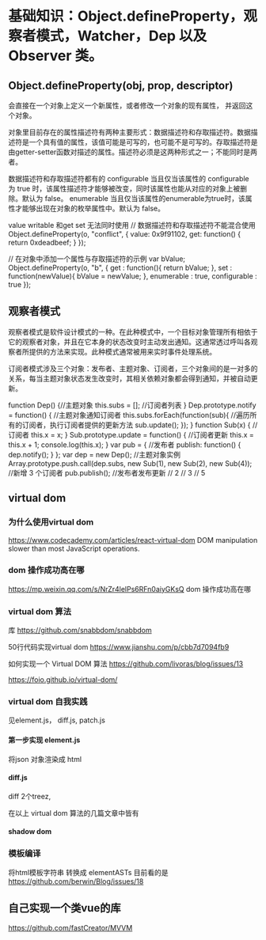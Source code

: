 
 # 基础知识：Object.defineProperty，观察者模式，Watcher，Dep 以及 Observer 类。
 ## Object.defineProperty(obj, prop, descriptor)
会直接在一个对象上定义一个新属性，或者修改一个对象的现有属性， 并返回这个对象。

对象里目前存在的属性描述符有两种主要形式：数据描述符和存取描述符。数据描述符是一个具有值的属性，该值可能是可写的，也可能不是可写的。存取描述符是由getter-setter函数对描述的属性。描述符必须是这两种形式之一；不能同时是两者。

数据描述符和存取描述符都有的
configurable
    当且仅当该属性的 configurable 为 true 时，该属性描述符才能够被改变，同时该属性也能从对应的对象上被删除。默认为 false。
enumerable
    当且仅当该属性的enumerable为true时，该属性才能够出现在对象的枚举属性中。默认为 false。


value writable 和get set 无法同时使用
// 数据描述符和存取描述符不能混合使用
Object.defineProperty(o, "conflict", {
  value: 0x9f91102, 
  get: function() { 
    return 0xdeadbeef; 
  } 
});

// 在对象中添加一个属性与存取描述符的示例
var bValue;
Object.defineProperty(o, "b", {
  get : function(){
    return bValue;
  },
  set : function(newValue){
    bValue = newValue;
  },
  enumerable : true,
  configurable : true
});


## 观察者模式

观察者模式是软件设计模式的一种。在此种模式中，一个目标对象管理所有相依于它的观察者对象，并且在它本身的状态改变时主动发出通知。这通常透过呼叫各观察者所提供的方法来实现。此种模式通常被用来实时事件处理系统。

订阅者模式涉及三个对象：发布者、主题对象、订阅者，三个对象间的是一对多的关系，每当主题对象状态发生改变时，其相关依赖对象都会得到通知，并被自动更新。

function Dep() {//主题对象
  this.subs = []; //订阅者列表
}
Dep.prototype.notify = function() { //主题对象通知订阅者
  this.subs.forEach(function(sub){ //遍历所有的订阅者，执行订阅者提供的更新方法
    sub.update();
  });
}
function Sub(x) { //订阅者
  this.x = x;
}
Sub.prototype.update = function() { //订阅者更新
  this.x = this.x + 1;
  console.log(this.x);
}
var pub = { //发布者
  publish: function() {
    dep.notify();
  }
};
var dep = new Dep(); //主题对象实例
Array.prototype.push.call(dep.subs, new Sub(1), new Sub(2), new Sub(4)); //新增 3 个订阅者
pub.publish(); //发布者发布更新
// 2
// 3
// 5

## virtual dom

### 为什么使用virtual dom
https://www.codecademy.com/articles/react-virtual-dom
DOM manipulation slower than most JavaScript operations.

### dom 操作成功高在哪
https://mp.weixin.qq.com/s/NrZr4lelPs6RFn0aiyGKsQ
dom 操作成功高在哪

### virtual dom 算法
库 https://github.com/snabbdom/snabbdom

50行代码实现virtual dom
https://www.jianshu.com/p/cbb7d7094fb9

如何实现一个 Virtual DOM 算法
https://github.com/livoras/blog/issues/13

https://foio.github.io/virtual-dom/


### virtual dom 自我实践
见element.js， diff.js, patch.js

#### 第一步实现 element.js
将json 对象渲染成 html

#### diff.js
diff 2个treez,

在以上 virtual dom 算法的几篇文章中皆有

#### shadow dom

### 模板编译
将html模板字符串 转换成  elementASTs 
目前看的是  https://github.com/berwin/Blog/issues/18


## 自己实现一个类vue的库
https://github.com/fastCreator/MVVM